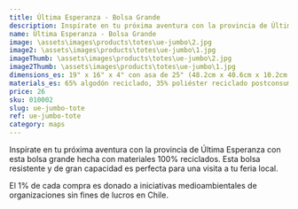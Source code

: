 ```yaml
---
title: Última Esperanza - Bolsa Grande
description: Inspírate en tu próxima aventura con la provincia de Última Esperanza con esta bolsa grande hecha con materiales 100% reciclados.
name: Última Esperanza - Bolsa Grande
image: \assets\images\products\totes\ue-jumbo\2.jpg
image2: \assets\images\products\totes\ue-jumbo\1.jpg
imageThumb: \assets\images\products\totes\ue-jumbo\2.jpg
image2Thumb: \assets\images\products\totes\ue-jumbo\1.jpg
dimensions_es: 19" x 16" x 4" con asa de 25" (48.2cm x 40.6cm x 10.2cm con asa de 63.5cm)
materials_es: 65% algodón reciclado, 35% poliéster reciclado postconsumo certificado
price: 26
sku: 010002
slug: ue-jumbo-tote
ref: ue-jumbo-tote
category: maps
---
```


Inspírate en tu próxima aventura con la provincia de Última Esperanza con esta bolsa grande hecha con materiales 100% reciclados. Esta bolsa resistente y de gran capacidad es perfecta para una visita a tu feria local.

El 1% de cada compra es donado a iniciativas medioambientales de organizaciones sin fines de lucros en Chile.
